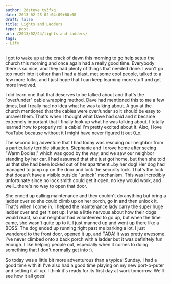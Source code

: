 ```yaml
---
author: 2dsteve_ty3fxq
date: 2013-02-25 02:04:09+00:00
draft: false
title: Lights and Ladders
type: post
url: /2013/02/24/lights-and-ladders/
tags:
- Life
---
```


I got to wake up at the crack of dawn this morning to go help setup the church this morning and once again had a really good time. Everybody there is so nice, and they had plenty of things that needed done. I won't go too much into it other than I had a blast, met some cool people, talked to a few more folks, and I just hope that I can keep learning more stuff and get more involved.

I did learn one that that deserves to be talked about and that's the "over/under" cable wrapping method. Dave had mentioned this to me a few times, but I really had no idea what he was talking about. A guy at the church mentioned that the cables were over/under so it should be easy to unravel them. That's when I thought what Dave had said and it became extremely important that I finally look up what he was talking about. I totally learned how to properly roll a cable! I'm pretty excited about it. Also, I love YouTube because without it I might have never figured it out 0_o.

The second big adventure that I had today was rescuing our neighbor from a particularly terrible situation. Stephanie and I drove home after seeing "Warm Bodies," which was good by the way, and we saw our neighbor standing by her car. I had assumed that she just got home, but then she told us that she had been locked out of her apartment...by her dog! Her dog had managed to jump up on the door and lock the security lock. That's the lock that doesn't have a visible outside "unlock" mechanism. This was incredibly unfortunate since no lock smith could get it open, no key would work, and well...there's no way to open that door.

She ended up calling maintenance and they couldn't do anything but bring a ladder over so she could climb up on her porch, go in and then unlock it. That's when I come in. I helped the maintenance lady carry the super huge ladder over and get it set up. I was a little nervous about how their dogs would react, so our neighbor had volunteered to go up, but when the time came, she wasn't quite up to it. I just manned up and went up there like a BOSS. The dog ended up running right past me barking a lot. I just wandered to the front door, opened it up, and TADA! It was pretty awesome. I've never climbed onto a back porch with a ladder but it was definitely fun enough. I like helping people out, especially when it comes to doing something that I don't normally get into :).

So today was a little bit more adventurous than a typical Sunday. I had a good time with it! I've also had a good time playing on my new port-o-puter and setting it all up. I think it's ready for its first day at work tomorrow. We'll see how it all goes!
